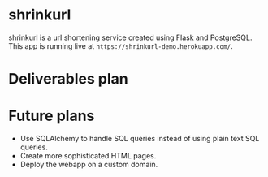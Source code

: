 # shrinkurl
shrinkurl is a url shortening service created using Flask and PostgreSQL. This app is running live at `https://shrinkurl-demo.herokuapp.com/`.

# Deliverables plan

# Future plans
- Use SQLAlchemy to handle SQL queries instead of using plain text SQL queries.
- Create more sophisticated HTML pages.
- Deploy the webapp on a custom domain.
